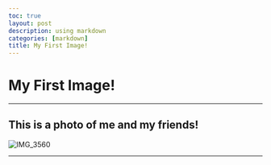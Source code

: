 ```yaml
---
toc: true
layout: post
description: using markdown
categories: [markdown]
title: My First Image!
---
```

# My First Image!

---
## This is a photo of me and my friends!

![IMG_3560](https://user-images.githubusercontent.com/111498303/187129322-087f5f83-2b9e-4d45-ba53-73475fab34cd.jpg)

---




[^1]: This is the footnote.

